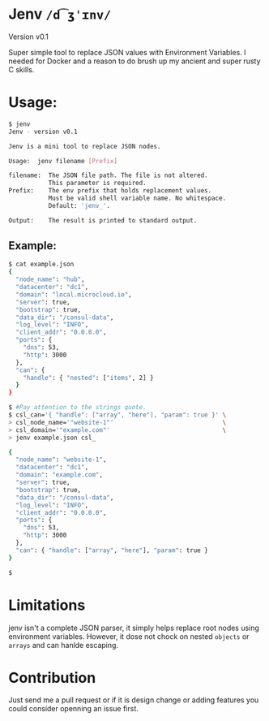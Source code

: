 # Jenv `/d͡ʒˈɪnv/`
Version v0.1 

Super simple tool to replace JSON values with Environment Variables. I needed for Docker and a reason to do brush up my ancient and super rusty C skills.


# Usage:

```sh
$ jenv 
Jenv - version v0.1

Jenv is a mini tool to replace JSON nodes.

Usage:  jenv filename [Prefix]

filename:  The JSON file path. The file is not altered.
           This parameter is required.
Prefix:    The env prefix that holds replacement values.
           Must be valid shell variable name. No whitespace.
           Default: 'jenv_'.

Output:    The result is printed to standard output.

```
## Example:

```sh
$ cat example.json 
{
  "node_name": "hub",
  "datacenter": "dc1",
  "domain": "local.microcloud.io",
  "server": true,
  "bootstrap": true,
  "data_dir": "/consul-data",
  "log_level": "INFO",
  "client_addr": "0.0.0.0",
  "ports": {
    "dns": 53,
    "http": 3000
  },
  "can": {
    "handle": { "nested": ["items", 2] }
  }
}

$ #Pay attention to the strings quote.
$ csl_can='{ "handle": ["array", "here"], "param": true }' \
> csl_node_name='"website-1"'                              \
> csl_domain='"example.com"'                               \
> jenv example.json csl_

{
  "node_name": "website-1",
  "datacenter": "dc1",
  "domain": "example.com",
  "server": true,
  "bootstrap": true,
  "data_dir": "/consul-data",
  "log_level": "INFO",
  "client_addr": "0.0.0.0",
  "ports": {
    "dns": 53,
    "http": 3000
  },
  "can": { "handle": ["array", "here"], "param": true }
}

$ 
```

# Limitations

jenv isn't a complete JSON parser, it simply helps replace root nodes using environment variables.
However, it dose not chock on nested `objects` or `arrays` and can hanlde escaping.


# Contribution
Just send me a pull request or if it is design change or adding features you could consider openning an issue first.
